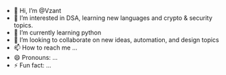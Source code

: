 - 👋 Hi, I’m @Vzant
- 👀 I’m interested in DSA, learning new languages and crypto & security topics.
- 🌱 I’m currently learning python 
- 💞️ I’m looking to collaborate on new ideas, automation, and design topics
- 📫 How to reach me ...
- 😄 Pronouns: ...
- ⚡ Fun fact: ...

<!---
Vzant/Vzant is a ✨ special ✨ repository because its `README.md` (this file) appears on your GitHub profile.
You can click the Preview link to take a look at your changes.
--->
